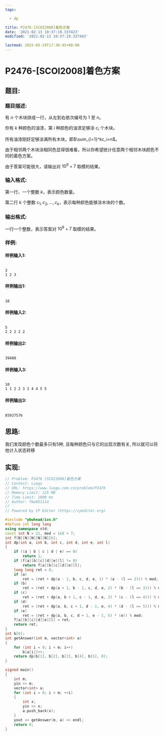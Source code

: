 ```yaml
---
tags: 

  - dp

title: P2476-[SCOI2008]着色方案
date: '2021-02-13 10:37:19.337423'
modified: '2021-02-13 10:37:19.337443'

lastmod: 2025-05-29T17:38:45+08:00
---
```


# P2476-[SCOI2008]着色方案

## 题目:

### 题目描述:

有 $n$ 个木块排成一行，从左到右依次编号为 $1$ 至 $n$。

你有 $k$ 种颜色的油漆，第 $i$ 种颜色的油漆足够涂 $c_i$ 个木块。

所有油漆刚好足够涂满所有木块，即$\sum_{i=1}^kc_i=n$。

由于相邻两个木块涂相同色显得很难看，所以你希望统计任意两个相邻木块颜色不同的着色方案。

由于答案可能很大，请输出对 $10^9+7$ 取模的结果。

### 输入格式:

第一行，一个整数 $k$，表示颜色数量。

第二行 $k$ 个整数 $c_1, c_2, \dots, c_k$，表示每种颜色能够涂木块的个数。

### 输出格式:

一行一个整数，表示答案对 $10^9+7$ 取模的结果。

### 样例:

#### 样例输入1:

``` 

3
1 2 3
```

#### 样例输出1:

``` 

10
```

#### 样例输入2:

``` 

5
2 2 2 2 2
```

#### 样例输出2:

``` 

39480
```

#### 样例输入3:

``` 

10
1 1 2 2 3 3 4 4 5 5

```

#### 样例输出3:

``` 

85937576
```

## 思路:

我们发现颜色个数最多只有5种, 且每种颜色只与它的出现次数有关, 所以就可以将他计入状态转移

## 实现:

``` cpp
// Problem: P2476 [SCOI2008]着色方案
// Contest: Luogu
// URL: https://www.luogu.com.cn/problem/P2476
// Memory Limit: 125 MB
// Time Limit: 1000 ms
// Author: Ybw051114
//
// Powered by CP Editor (https://cpeditor.org)

#include "ybwhead/ios.h"
#define int long long
using namespace std;
const int N = 21, mod = 1e9 + 7;
int f[N][N][N][N][N][6];
int dp(int a, int b, int c, int d, int e, int l)
{
    if ((a | b | c | d | e) == 0)
        return 1;
    if (f[a][b][c][d][e][l] != 0)
        return f[a][b][c][d][e][l];
    long long ret = 0;
    if (a)
        ret = (ret + dp(a - 1, b, c, d, e, 1) * (a - (l == 2))) % mod;
    if (b)
        ret = (ret + dp(a + 1, b - 1, c, d, e, 2) * (b - (l == 3))) % mod;
    if (c)
        ret = (ret + dp(a, b + 1, c - 1, d, e, 3) * (c - (l == 4))) % mod;
    if (d)
        ret = (ret + dp(a, b, c + 1, d - 1, e, 4) * (d - (l == 5))) % mod;
    if (e)
        ret = (ret + dp(a, b, c, d + 1, e - 1, 5) * (e)) % mod;
    f[a][b][c][d][e][l] = ret;
    return ret;
}
int b[6];
int getAnswer(int m, vector<int> a)
{
    for (int i = 0; i < m; i++)
        b[a[i]]++;
    return dp(b[1], b[2], b[3], b[4], b[5], 0);
}

signed main()
{
    int m;
    yin >> m;
    vector<int> a;
    for (int i = 0; i < m; ++i)
    {
        int x;
        yin >> x;
        a.push_back(x);
    }
    yout << getAnswer(m, a) << endl;
    return 0;
}

```
